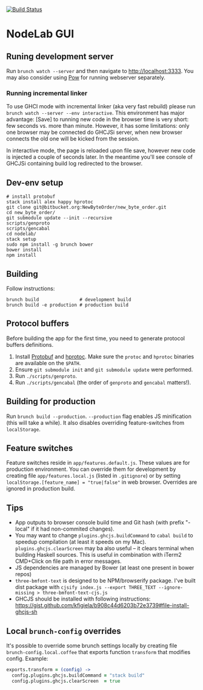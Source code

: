 [![Build Status](https://cd.newbyteorder.com/api/badges/NewByteOrder/new_byte_order/status.svg)](https://cd.newbyteorder.com/NewByteOrder/new_byte_order)

# NodeLab GUI

## Runing development server

Run `brunch watch --server` and then navigate to [http://localhost:3333](http://localhost:3333). You may also consider using [Pow](http://pow.cx) for running webserver separately.

### Running incremental linker

To use GHCI mode with incremental linker (aka very fast rebuild) please run `brunch watch --server --env interactive`. This environment has major advantage: [Save] to running new code in the browser time is very short: few seconds vs. more than minute. However, it has some limitations: only one browser may be connected do GHCJSi server, when new browser connects the old one will be kicked from the session.

In interactive mode, the page is reloaded upon file save, however new code is injected a couple of seconds later. In the meantime you'll see console of GHCJSi containing build log redirected to the browser.


## Dev-env setup

```
# install protobuf
stack install alex happy hprotoc
git clone git@bitbucket.org:NewByteOrder/new_byte_order.git
cd new_byte_order/
git submodule update --init --recursive
scripts/genproto
scripts/gencabal
cd nodelab/
stack setup
sudo npm install -g brunch bower
bower install
npm install
```

## Building

Follow instructions:
```
brunch build               # development build
brunch build -e production # production build
```

## Protocol buffers

Before building the app for the first time, you need to generate protocol buffers definitions.
1. Install [Protobuf](https://github.com/google/protobuf) and [hprotoc](https://hackage.haskell.org/package/hprotoc). Make sure the `protoc` and `hprotoc` binaries are available on the `$PATH`.
2. Ensure `git submodule init` and `git submodule update` were performed.
3. Run `./scripts/genproto`.
4. Run `./scripts/gencabal` (the order of `genproto` and `gencabal` matters!).

## Building for production

Run `brunch build --production`. `--production` flag enables JS minification (this will take a while). It also disables overriding feature-switches from `localStorage`.

## Feature switches

Feature switches reside in `app/features.default.js`. These values are for production environment. You can override them for development by creating file `app/features.local.js` (listed in `.gitignore`) or by setting `localStorage.[feature_name] = "true|false"` in web browser. Overrides are ignored in production build.

## Tips

* App outputs to browser console build time and Git hash (with prefix "-local" if it had non-commited changes).
* You may want to change `plugins.ghcjs.buildCommand` to `cabal build` to speedup compilation (at least it speeds on my Mac). `plugins.ghcjs.clearScreen` may ba also useful – it clears terminal when building Haskell sources. This is useful in combination with iTerm2 CMD+Click on file path in error messages.
* JS dependencies are managed by Bower (at least one present in bower repos)
* `three-bmfont-text` is designed to be NPM/browserify package. I've built dist package with `cjsify index.js --export THREE_TEXT --ignore-missing > three-bmfont-text-cjs.js`
* GHCJS should be installed with following instructions: https://gist.github.com/kfigiela/b908c44d6203b72e3739#file-install-ghcjs-sh

## Local `brunch-config` overrides

It's possible to override some brunch settings locally by creating file `brunch-config.local.coffee` that exports function `transform` that modifies config. Example:

```coffee
exports.transform = (config) ->
  config.plugins.ghcjs.buildCommand = "stack build"
  config.plugins.ghcjs.clearScreen  = true
```
